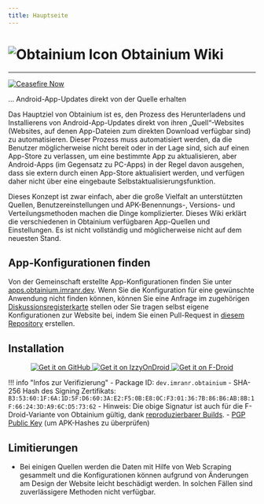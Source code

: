 ```yaml
---
title: Hauptseite
---
```


# ![Obtainium Icon](https://raw.githubusercontent.com/ImranR98/Obtainium/main/assets/graphics/icon_small.png) Obtainium Wiki

---

[![Ceasefire Now](https://badge.techforpalestine.org/default)](https://techforpalestine.org/learn-more)

… Android-App-Updates direkt von der Quelle erhalten

Das Hauptziel von Obtainium ist es, den Prozess des Herunterladens und Installierens von Android-App-Updates direkt von ihren „Quell“-Websites (Websites, auf denen App-Dateien zum direkten Download verfügbar sind) zu automatisieren. Dieser Prozess muss automatisiert werden, da die Benutzer möglicherweise nicht bereit oder in der Lage sind, sich auf einen App-Store zu verlassen, um eine bestimmte App zu aktualisieren, aber Android-Apps (im Gegensatz zu PC-Apps) in der Regel davon ausgehen, dass sie extern durch einen App-Store aktualisiert werden, und verfügen daher nicht über eine eingebaute Selbstaktualisierungsfunktion.

Dieses Konzept ist zwar einfach, aber die große Vielfalt an unterstützten Quellen, Benutzereinstellungen und APK-Benennungs-, Versions- und Verteilungsmethoden machen die Dinge komplizierter. Dieses Wiki erklärt die verschiedenen in Obtainium verfügbaren App-Quellen und Einstellungen. Es ist nicht vollständig und möglicherweise nicht auf dem neuesten Stand.


## App-Konfigurationen finden

Von der Gemeinschaft erstellte App-Konfigurationen finden Sie unter [apps.obtainium.imranr.dev](https://apps.obtainium.imranr.dev). Wenn Sie die Konfiguration für eine gewünschte Anwendung nicht finden können, können Sie eine Anfrage im zugehörigen [Diskussionsregisterkarte](https://github.com/ImranR98/apps.obtainium.imranr.dev/discussions/new?category=app-requests) stellen oder Sie tragen selbst eigene Konfigurationen zur Website bei, indem Sie einen Pull-Request in [diesem Repository](https://github.com/ImranR98/apps.obtainium.imranr.dev) erstellen.

## Installation

<div style="text-align: center;">
  <a href="https://github.com/ImranR98/Obtainium/releases">
    <img src="https://github.com/machiav3lli/oandbackupx/raw/034b226cea5c1b30eb4f6a6f313e4dadcbb0ece4/badge_github.png" alt="Get it on GitHub">
  </a>
  <a href="https://apt.izzysoft.de/fdroid/index/apk/dev.imranr.obtainium">
    <img src="https://gitlab.com/IzzyOnDroid/repo/-/raw/master/assets/IzzyOnDroid.png" alt="Get it on IzzyOnDroid">
  </a>
  <a href="https://f-droid.org/packages/dev.imranr.obtainium.fdroid/">
    <img src="https://fdroid.gitlab.io/artwork/badge/get-it-on.png" alt="Get it on F-Droid">
  </a>
</div>
     
!!! info "Infos zur Verifizierung"
    - Package ID: `dev.imranr.obtainium`
    - SHA-256 Hash des Signing Zertifikats: `B3:53:60:1F:6A:1D:5F:D6:60:3A:E2:F5:0B:E8:0C:F3:01:36:7B:86:B6:AB:8B:1F:66:24:3D:A9:6C:D5:73:62`
        - Hinweis: Die obige Signatur ist auch für die F-Droid-Variante von Obtainium gültig, dank [reproduzierbarer Builds](https://f-droid.org/docs/Reproducible_Builds/).
    - [PGP Public Key](https://keyserver.ubuntu.com/pks/lookup?search=contact%40imranr.dev&fingerprint=on&op=index) (um APK-Hashes zu überprüfen)

## Limitierungen
- Bei einigen Quellen werden die Daten mit Hilfe von Web Scraping gesammelt und die Konfigurationen können aufgrund von Änderungen am Design der Website leicht beschädigt werden. In solchen Fällen sind zuverlässigere Methoden nicht verfügbar.
